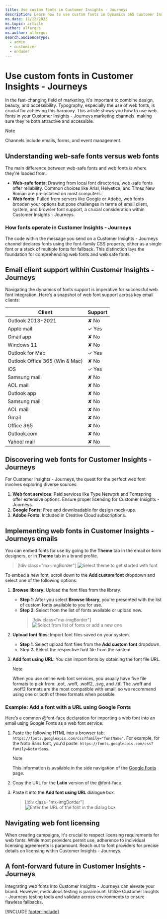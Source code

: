 ```yaml
---
title: Use custom fonts in Customer Insights - Journeys
description: Learn how to use custom fonts in Dynamics 365 Customer Insights - Journeys.
ms.date: 12/12/2023
ms.topic: article
author: alfergus
ms.author: alfergus
search.audienceType: 
  - admin
  - customizer
  - enduser
---
```


# Use custom fonts in Customer Insights - Journeys

In the fast-changing field of marketing, it's important to combine design, beauty, and accessibility. Typography, especially the use of web fonts, is crucial for achieving this harmony. This article shows you how to use web fonts in your Customer Insights - Journeys marketing channels, making sure they're both attractive and accessible.

> [!NOTE]
> Channels include emails, forms, and event management.

## Understanding web-safe fonts versus web fonts

The main difference between web-safe fonts and web fonts is where they're loaded from.

- **Web-safe fonts**: Drawing from local font directories, web-safe fonts offer reliability. Common choices like Arial, Helvetica, and Times New Roman are preinstalled on most computers.
- **Web fonts**: Pulled from servers like Google or Adobe, web fonts broaden your options but pose challenges in terms of email client, system, and browser font support, a crucial consideration within Customer Insights - Journeys.

### How fonts operate in Customer Insights - Journeys

The code within the message you send on a Customer Insights - Journeys channel declares fonts using the font-family CSS property, either as a single font or a stack of multiple fonts for fallback. This distinction lays the foundation for comprehending web fonts and web safe fonts.

## Email client support within Customer Insights - Journeys

Navigating the dynamics of fonts support is imperative for successful web font integration. Here's a snapshot of web font support across key email clients:

| **Client** | **Support** |
|---|---|
| Outlook 2013-2021 | ✘ No |
| Apple mail | ✓ Yes |
| Gmail app | ✘ No |
| Windows 11 | ✘ No |
| Outlook for Mac | ✓ Yes |
| Outlook Office 365 (Win & Mac) | ✘ No |
| iOS | ✓ Yes |
| Samsung mail | ✘ No |
| AOL mail | ✘ No |
| Outlook app | ✘ No |
| Samsung mail  | ✘ No |
| AOL mail | ✘ No |
| Gmail | ✘ No |
| Office 365 | ✘ No |
| Outlook.com | ✘ No |
| Yahoo! mail | ✘ No |

## Discovering web fonts for Customer Insights - Journeys

For Customer Insights - Journeys, the quest for the perfect web font involves exploring diverse sources:
1. **Web font services**: Paid services like Type Network and Fontspring offer extensive options. Ensure proper licensing for Customer Insights - Journeys.
1. **Google Fonts**: Free and downloadable for design mock-ups.
1. **Adobe Fonts**: Included in Creative Cloud subscriptions.

## Implementing web fonts in Customer Insights - Journeys emails

You can embed fonts for use by going to the **Theme** tab in the email or form designers, or in **Theme** tab in a brand profile. 

> [!div class="mx-imgBorder"]
> ![Select theme to get started with font](media/select-theme-to-use-font.png "Select theme to get started with font")

To embed a new font, scroll down to the **Add custom font** dropdown and select one of the following options: 
1. **Browse library**: Upload the font files from the library.
    - **Step 1**: After you select **Browse library**, you're presented with the list of custom fonts available to you for use.
    - **Step 2**: Select from the list of fonts available or upload new.
      > [!div class="mx-imgBorder"]
      > ![Select from list of fonts or add a new one](media/select-fonts-from-list.png "Select from list of fonts or add a new one")
1. **Upload font files**: Import font files saved on your system.
    - **Step 1**: Select upload font files from the **Add custom font** dropdown.
    - Step 2: Select the respective font file from the system.
1. **Add font using URL**: You can import fonts by obtaining the font file URL.

    > [!NOTE]
    > When you use online web font services, you usually have five file formats to pick from: .eot, .woff, .woff2, .svg, and .ttf. The .woff and .woff2 formats are the most compatible with email, so we recommend using one or both of these formats when possible.

### Example: Add a font with a URL using Google Fonts

Here’s a common @font-face declaration for importing a web font into an email using Google Fonts as a web font service:

1. Paste the following HTML into a browser tab: `https://fonts.googleapis.com/css?family="fontName"`. For example, for the Noto Sans font, you'd paste: `https://fonts.googleapis.com/css?family=Noto+Sans`.

    > [!NOTE]
    > This information is available in the side navigation of the [Google Fonts](https://fonts.google.com/) page.

1. Copy the URL for the **Latin** version of the @font-face.
1. Paste it into the **Add font using URL** dialogue box.

    > [!div class="mx-imgBorder"]
    > ![Enter the URL of the font in the dialog box](media/enter-the-respective-font-url.png "Enter the URL of the font in the dialog box")

## Navigating web font licensing

When creating campaigns, it's crucial to respect licensing requirements for web fonts. While most providers permit use, adherence to individual licensing agreements is paramount. Reach out to font providers for precise details on licensing within Customer Insights - Journeys.

## A font-forward future in Customer Insights - Journeys

Integrating web fonts into Customer Insights - Journeys can elevate your brand. However, meticulous testing is paramount. Utilize Customer Insights - Journeys testing tools and validate across environments to ensure flawless fallbacks.

[!INCLUDE [footer-include](./includes/footer-banner.md)]